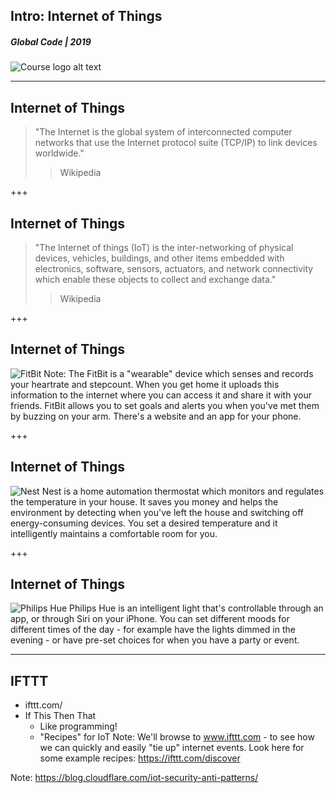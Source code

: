 ## Intro: Internet of Things
##### Global Code | 2019
![Course logo alt text](/assets/img/iot-1024x706.png)

---
## Internet of Things
> "The Internet is the global system of interconnected computer networks that use the Internet protocol suite (TCP/IP) to link devices worldwide."
> > Wikipedia

+++
## Internet of Things
> "The Internet of things (IoT) is the inter-networking of physical devices, vehicles, buildings, and other items embedded with electronics, software, sensors, actuators, and network connectivity which enable these objects to collect and exchange data."
> > Wikipedia

+++
## Internet of Things
![FitBit](/assets/img/fitbit-480x594.png)
Note:
The FitBit is a "wearable" device which senses and records your heartrate and stepcount. When you get home it uploads this information to the internet where you can access it and share it with your friends. FitBit allows you to set goals and alerts you when you've met them by buzzing on your arm. There's a website and an app for your phone.

+++
## Internet of Things
![Nest](/assets/img/nest-225x225.png)
Nest is a home automation thermostat which monitors and regulates the temperature in your house. It saves you money and helps the environment by detecting when you've left the house and switching off energy-consuming devices. You set a desired temperature and it intelligently maintains a comfortable room for you.

+++
## Internet of Things
![Philips Hue](/assets/img/hue-513x511.png)
Philips Hue is an intelligent light that's controllable through an app, or through Siri on your iPhone. You can set different moods for different times of the day - for example have the lights dimmed in the evening - or have pre-set choices for when you have a party or event.

---
## IFTTT
* ifttt.com/
* If This Then That
  * Like programming!
  * "Recipes" for IoT
Note:
We'll browse to www.ifttt.com - to see how we can quickly and easily "tie up" internet events. Look here for some example recipes: https://ifttt.com/discover

Note:
https://blog.cloudflare.com/iot-security-anti-patterns/